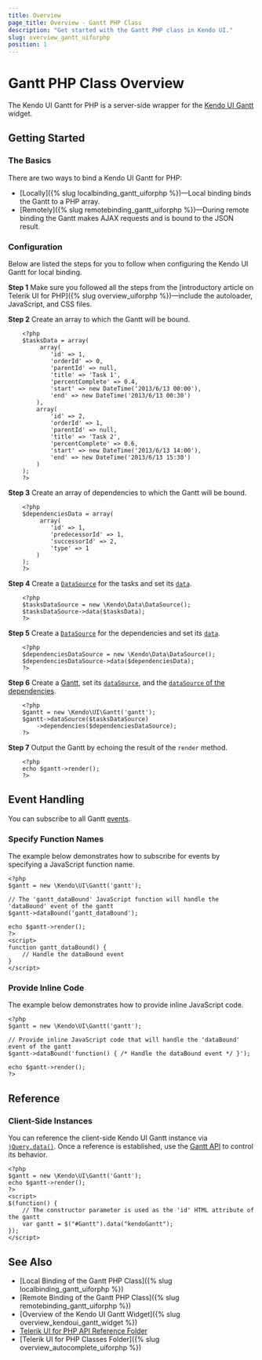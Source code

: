 ```yaml
---
title: Overview
page_title: Overview - Gantt PHP Class
description: "Get started with the Gantt PHP class in Kendo UI."
slug: overview_gantt_uiforphp
position: 1
---
```


# Gantt PHP Class Overview

The Kendo UI Gantt for PHP is a server-side wrapper for the [Kendo UI Gantt](/api/javascript/ui/gantt) widget.

## Getting Started

### The Basics

There are two ways to bind a Kendo UI Gantt for PHP:

* [Locally]({% slug localbinding_gantt_uiforphp %})&mdash;Local binding binds the Gantt to a PHP array.
* [Remotely]({% slug remotebinding_gantt_uiforphp %})&mdash;During remote binding the Gantt makes AJAX requests and is bound to the JSON result.

### Configuration

Below are listed the steps for you to follow when configuring the Kendo UI Gantt for local binding.

**Step 1** Make sure you followed all the steps from the [introductory article on Telerik UI for PHP]({% slug overview_uiforphp %})&mdash;include the autoloader, JavaScript, and CSS files.

**Step 2** Create an array to which the Gantt will be bound.



        <?php
        $tasksData = array(
             array(
                'id' => 1,
                'orderId' => 0,
                'parentId' => null,
                'title' => 'Task 1',
                'percentComplete' => 0.4,
                'start' => new DateTime('2013/6/13 00:00'),
                'end' => new DateTime('2013/6/13 00:30')
            ),
            array(
                'id' => 2,
                'orderId' => 1,
                'parentId' => null,
                'title' => 'Task 2',
                'percentComplete' => 0.6,
                'start' => new DateTime('2013/6/13 14:00'),
                'end' => new DateTime('2013/6/13 15:30')
            )
        );
        ?>

**Step 3** Create an array of dependencies to which the Gantt will be bound.



        <?php
        $dependenciesData = array(
             array(
                'id' => 1,
                'predecessorId' => 1,
                'successorId' => 2,
                'type' => 1
            )
        );
        ?>

**Step 4** Create a [`DataSource`](/api/php/Kendo/Data/DataSource) for the tasks and set its [`data`](/api/php/Kendo/Data/DataSource#data).



        <?php
        $tasksDataSource = new \Kendo\Data\DataSource();
        $tasksDataSource->data($tasksData);
        ?>

**Step 5** Create a [`DataSource`](/api/php/Kendo/Data/DataSource) for the dependencies and set its [`data`](/api/php/Kendo/Data/DataSource#data).



        <?php
        $dependenciesDataSource = new \Kendo\Data\DataSource();
        $dependenciesDataSource->data($dependenciesData);
        ?>

**Step 6** Create a [Gantt](/api/php/Kendo/UI/Gantt), set its [`dataSource`](/api/php/Kendo/UI/Gantt#datasource), and the [`dataSource` of the dependencies](/api/php/Kendo/UI/Gantt#dependencies).



        <?php
        $gantt = new \Kendo\UI\Gantt('gantt');
        $gantt->dataSource($tasksDataSource)
            ->dependencies($dependenciesDataSource);
        ?>

**Step 7** Output the Gantt by echoing the result of the `render` method.



        <?php
        echo $gantt->render();
        ?>

## Event Handling

You can subscribe to all Gantt [events](/api/javascript/ui/gantt#events).

### Specify Function Names

The example below demonstrates how to subscribe for events by specifying a JavaScript function name.



    <?php
    $gantt = new \Kendo\UI\Gantt('gantt');

    // The 'gantt_dataBound' JavaScript function will handle the 'dataBound' event of the gantt
    $gantt->dataBound('gantt_dataBound');

    echo $gantt->render();
    ?>
    <script>
    function gantt_dataBound() {
        // Handle the dataBound event
    }
    </script>

### Provide Inline Code

The example below demonstrates how to provide inline JavaScript code.



    <?php
    $gantt = new \Kendo\UI\Gantt('gantt');

    // Provide inline JavaScript code that will handle the 'dataBound' event of the gantt
    $gantt->dataBound('function() { /* Handle the dataBound event */ }');

    echo $gantt->render();
    ?>

<!--*-->
## Reference

### Client-Side Instances

You can reference the client-side Kendo UI Gantt instance via [`jQuery.data()`](https://api.jquery.com/jQuery.data/). Once a reference is established, use the [Gantt API](/api/javascript/ui/gantt#methods) to control its behavior.



    <?php
    $gantt = new \Kendo\UI\Gantt('Gantt');
    echo $gantt->render();
    ?>
    <script>
    $(function() {
        // The constructor parameter is used as the 'id' HTML attribute of the gantt
        var gantt = $("#Gantt").data("kendoGantt");
    });
    </script>

## See Also

* [Local Binding of the Gantt PHP Class]({% slug localbinding_gantt_uiforphp %})
* [Remote Binding of the Gantt PHP Class]({% slug remotebinding_gantt_uiforphp %})
* [Overview of the Kendo UI Gantt Widget]({% slug overview_kendoui_gantt_widget %})
* [Telerik UI for PHP API Reference Folder](/api/php/Kendo/UI/AutoComplete)
* [Telerik UI for PHP Classes Folder]({% slug overview_autocomplete_uiforphp %})
